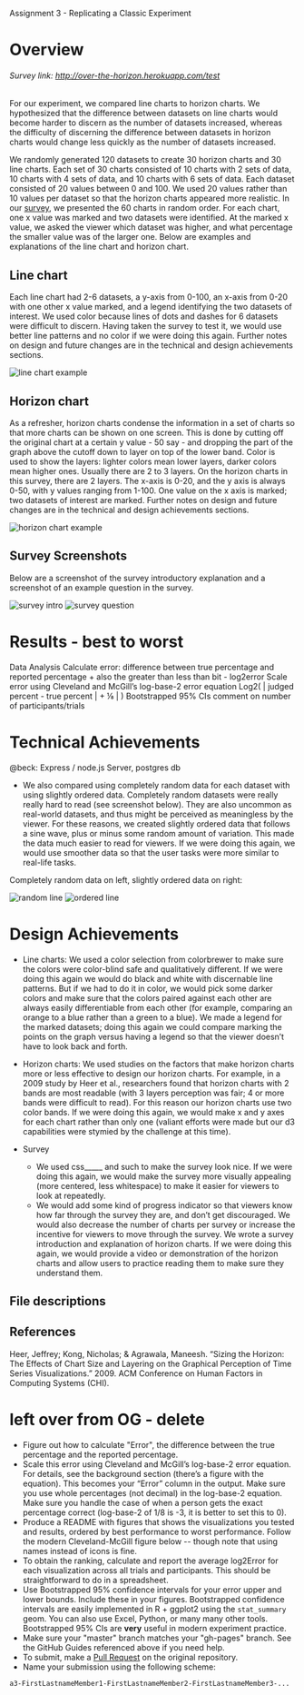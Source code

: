 Assignment 3 - Replicating a Classic Experiment  

# Overview

###### Survey link: http://over-the-horizon.herokuapp.com/test

For our experiment, we compared line charts to horizon charts. We hypothesized that the difference between datasets on line charts would become harder to discern as the number of datasets increased, whereas the difficulty of discerning the difference between datasets in horizon charts would change less quickly as the number of datasets increased. 

We randomly generated 120 datasets to create 30 horizon charts and 30 line charts. 
Each set of 30 charts consisted of 10 charts with 2 sets of data, 10 charts with 4 sets of data, 
and 10 charts with 6 sets of data. 
Each dataset consisted of 20 values between 
0 and 100. We used 20 values rather than 10 
values per dataset so that the horizon charts 
appeared more realistic. In our [survey](http://over-the-horizon.herokuapp.com/test), 
we presented the 60 charts in random order. For each chart, one x value was marked and two datasets were identified. At the marked x value, we asked the viewer which dataset was higher, and what percentage the smaller value was of the larger one. Below are examples and explanations of the line chart and horizon chart. 

## Line chart

Each line chart had 2-6 datasets, a y-axis from 0-100, an x-axis from 0-20 with one other x value marked, and a legend identifying the two datasets of interest. We used color because lines of dots and dashes for 6 datasets were difficult to discern. Having taken the survey to test it, we would use better line patterns and no color if we were doing this again. Further notes on design and future changes are in the technical and design achievements sections. 

![line chart example](img/line%20chart.png)

## Horizon chart

As a refresher, horizon charts condense the information in a set of charts so that more 
charts can be shown on one screen. This is done by cutting off the original chart at a certain y value - 50 say - and dropping the part of the graph above the cutoff down to layer on top of the lower band. Color is used to show the layers: lighter colors mean lower layers, darker colors mean higher ones. Usually there are 2 to 3 layers. On the horizon charts in this survey, there are 2 layers. The x-axis is 0-20, and the y axis is always 0-50, with y values ranging from 1-100. One value on the x axis is marked; two datasets of interest are marked. Further notes on design and future changes are in the technical and design achievements sections. 

![horizon chart example](img/horizon%20chart.png)

## Survey Screenshots

Below are a screenshot of the survey introductory explanation and a screenshot of an example question in the survey. 

![survey intro](img/intro%20survey.png) ![survey question](img/survey%20question.png)

# Results - best to worst


Data Analysis
Calculate error: difference between true percentage and reported percentage + also the greater than less than bit - log2error
Scale error using Cleveland and McGill’s log-base-2 error equation
Log2( | judged percent - true percent | + ⅛ | )
Bootstrapped 95% CIs
comment on number of participants/trials

# Technical Achievements

@beck: Express / node.js Server, postgres db

- We also compared using completely random data for each dataset with using slightly ordered data. Completely random datasets were really really hard to read (see screenshot below). They are also uncommon as real-world datasets, and thus might be perceived as meaningless by the viewer. For these reasons, we created slightly ordered data that follows a sine wave, plus or minus some random amount of variation. This made the data much easier to read for viewers. If we were doing this again, we would use smoother data so that the user tasks were more similar to real-life tasks.

Completely random data on left, slightly ordered data on right: 

![random line](img/random%20line.png) ![ordered line](img/ordered%20line.png)

# Design Achievements

- Line charts: We used a color selection from colorbrewer to make sure the colors were color-blind safe and qualitatively different. If we were doing this again we would do black and white with discernable line patterns. But if we had to do it in color, we would pick some darker colors and make sure that the colors paired against each other are always easily differentiable from each other (for example, comparing an orange to a blue rather than a green to a blue). We made a legend for the marked datasets; doing this again we could compare marking the points on the graph versus having a legend so that the viewer doesn’t have to look back and forth. 

- Horizon charts: We used studies on the factors that make horizon charts more or less effective to design our horizon charts. For example, in a 2009 study by Heer et al., researchers found that horizon charts with 2 bands are most readable (with 3 layers perception was fair; 4 or more bands were difficult to read). For this reason our horizon charts use two color bands. If we were doing this again, we would make x and y axes for each chart rather than only one (valiant efforts were made but our d3 capabilities were stymied by the challenge at this time). 

- Survey

  - We used css_____ and such to make the survey look nice. If we were doing this again, we would make the survey more visually appealing (more centered, less whitespace) to make it easier for viewers 
  to look at repeatedly. 
  - We would add some kind of progress indicator so that viewers know how far through the survey they are, and don’t get discouraged. We would also decrease the number of charts per survey or increase the incentive for viewers to move through the survey. We wrote a survey introduction and explanation of horizon charts. If we were doing this again, we would provide a video or demonstration of the horizon charts and allow users to practice reading them to make sure they understand them. 

## File descriptions


## References

Heer, Jeffrey; Kong, Nicholas; & Agrawala, Maneesh. “Sizing the Horizon: The Effects of Chart Size and Layering on the Graphical Perception of Time Series Visualizations.” 2009. ACM Conference on Human Factors in Computing Systems (CHI). 


# left over from OG - delete
- Figure out how to calculate "Error", the difference between the true percentage and the reported percentage.
- Scale this error using Cleveland and McGill’s log-base-2 error equation. For details, see the background section (there’s a figure with the equation). This becomes your “Error” column in the output. Make sure you use whole percentages (not decimal) in the log-base-2 equation. Make sure you handle the case of when a person gets the exact percentage correct (log-base-2 of 1/8 is -3, it is better to set this to 0). 
- Produce a README with figures that shows the visualizations you tested and results, ordered by best performance to worst performance. Follow the modern Cleveland-McGill figure below -- though note that using names instead of icons is fine.
- To obtain the ranking, calculate and report the average log2Error for each visualization across all trials and participants. This should be straightforward to do in a spreadsheet.
- Use Bootstrapped 95\% confidence intervals for your error upper and lower bounds. Include these in your figures. Bootstrapped confidence intervals are easily implemented in R + ggplot2 using the `stat_summary` geom. You can also use Excel, Python, or many many other tools. Bootstrapped 95% CIs are **very** useful in modern experiment practice.
- Make sure your "master" branch matches your "gh-pages" branch. See the GitHub Guides referenced above if you need help.
- To submit, make a [Pull Request](https://help.github.com/articles/using-pull-requests/) on the original repository.
- Name your submission using the following scheme: 
```
a3-FirstLastnameMember1-FirstLastnameMember2-FirstLastnameMember3-...
```
